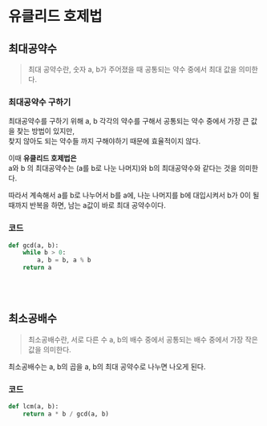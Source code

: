 # 유클리드 호제법
## 최대공약수
> 최대 공약수란, 숫자 a, b가 주어졌을 때 공통되는 약수 중에서 최대 값을 의미한다.

### 최대공약수 구하기
최대공약수를 구하기 위해 a, b 각각의 약수를 구해서 공통되는 약수 중에서 가장 큰 값을 찾는 방법이 있지만,<br>
찾지 않아도 되는 약수들 까지 구해야하기 때문에 효율적이지 않다.

이때 **유클리드 호제법은**<br>
a와 b 의 최대공약수는 (a를 b로 나눈 나머지)와 b의 최대공약수와 같다는 것을 의미한다.

따라서 계속해서 a를 b로 나누어서 b를 a에, 나눈 나머지를 b에 대입시켜서 b가 0이 될 때까지 반복을 하면, 남는 a값이 바로 최대 공약수이다.

### 코드
```python
def gcd(a, b):
    while b > 0:
        a, b = b, a % b
    return a
```
<br><br>

## 최소공배수
> 최소공배수란, 서로 다른 수 a, b의 배수 중에서 공통되는 배수 중에서 가장 작은 값을 의미한다.

최소공배수는 a, b의 곱을 a, b의 최대 공약수로 나누면 나오게 된다.

### 코드
```python
def lcm(a, b):
    return a * b / gcd(a, b)
```
<br><br>

























